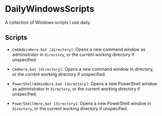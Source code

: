 # DailyWindowsScripts

A collection of Windows scripts I use daily.  

## Scripts
 - `CmdAdminHere.bat [directory]`: Opens a new command window as administrator 
                                   in `directory`, or the current working directory 
                                   if unspecified.

 - `CmdHere.bat [directory]`: Opens a new command window in directory, or the 
                              current working directory if unspecified.

 - `PowerShellAdminHere.bat [directory]`: Opens a new PowerShell window as administrator 
                                          in `directory`, or the current working directory 
                                          if unspecified.

 - `PowerShellHere.bat [directory]`: Opens a new PowerShell window in `directory`,
                                     or the current working directory if unspecified.
